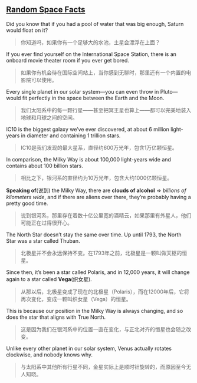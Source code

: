 

## [Random Space Facts](https://www.youtube.com/shorts/fDknXK1qW6M)

Did you know that if you had a pool of water that was big enough, Saturn would float on it?

> 你知道吗，如果你有一个足够大的水池，土星会漂浮在上面？

If you ever find yourself on the International Space Station, there is an onboard movie theater room if you ever get bored.

> 如果你有机会待在国际空间站上，当你感到无聊时，那里还有一个内置的电影院可以使用。

Every single planet in our solar system—you can even throw in Pluto—would fit perfectly in the space between the Earth and the Moon.

> 我们太阳系中的每一颗行星——甚至把冥王星也算上——都可以完美地装入地球和月球之间的空间。

IC10 is the biggest galaxy we’ve ever discovered, at about 6 million light-years in diameter and containing 1 trillion stars.

> IC10是我们发现的最大星系，直径约600万光年，包含1万亿颗恒星。

In comparison, the Milky Way is about 100,000 light-years wide and contains about 100 billion stars.

> 相比之下，银河系的直径约为10万光年，包含大约1000亿颗恒星。

**Speaking of**(说到) the Milky Way, there are **clouds of alcohol** => *billions of kilometers wide*, and if there are aliens over there, they’re probably having a pretty good time.

> 说到银河系，那里存在着数十亿公里宽的酒精云，如果那里有外星人，他们可能正在过得很开心。

The North Star doesn’t stay the same over time. Up until 1793, the North Star was a star called Thuban. 

> 北极星并不会永远保持不变。在1793年之前，北极星是一颗叫做天枢的恒星。

Since then, it’s been a star called Polaris, and in 12,000 years, it will change again to a star called **Vega**(织女星).

> 从那以后，北极星变成了现在的北极星（Polaris），而在12000年后，它将再次变化，变成一颗叫织女星（Vega）的恒星。

This is because our position in the Milky Way is always changing, and so does the star that aligns with True North.

> 这是因为我们在银河系中的位置一直在变化，与正北对齐的恒星也会随之改变。

Unlike every other planet in our solar system, Venus actually rotates clockwise, and nobody knows why.

> 与太阳系中其他所有行星不同，金星实际上是顺时针旋转的，而原因至今无人知晓。